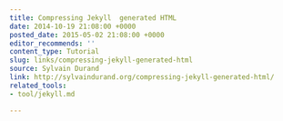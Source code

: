 ```yaml
---
title: Compressing Jekyll  generated HTML
date: 2014-10-19 21:08:00 +0000
posted_date: 2015-05-02 21:08:00 +0000
editor_recommends: ''
content_type: Tutorial
slug: links/compressing-jekyll-generated-html
source: Sylvain Durand
link: http://sylvaindurand.org/compressing-jekyll-generated-html/
related_tools:
- tool/jekyll.md

---
```

